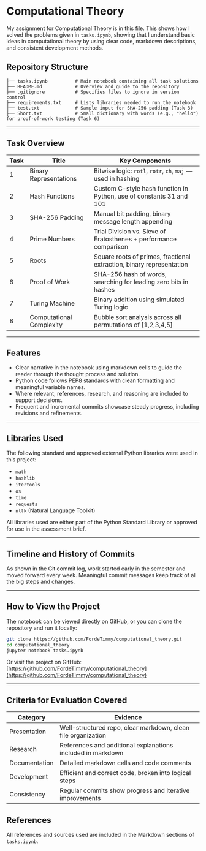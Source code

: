 
# Computational Theory

 My assignment for Computational Theory is in this file. This shows how I solved the problems given in `tasks.ipynb`, showing that I understand basic ideas in computational theory by using clear code, markdown descriptions, and consistent development methods.
 
## Repository Structure

```
├── tasks.ipynb          # Main notebook containing all task solutions
├── README.md            # Overview and guide to the repository
├── .gitignore           # Specifies files to ignore in version control
├── requirements.txt     # Lists libraries needed to run the notebook
├── test.txt             # Sample input for SHA-256 padding (Task 3)
├── Short.txt            # Small dictionary with words (e.g., "hello") for proof-of-work testing (Task 6)
```

---

## Task Overview

| Task | Title                       | Key Components                                                                 |
|------|-----------------------------|---------------------------------------------------------------------------------|
| 1    | Binary Representations      | Bitwise logic: `rotl`, `rotr`, `ch`, `maj` — used in hashing                    |
| 2    | Hash Functions              | Custom C-style hash function in Python, use of constants 31 and 101            |
| 3    | SHA-256 Padding             | Manual bit padding, binary message length appending                            |
| 4    | Prime Numbers               | Trial Division vs. Sieve of Eratosthenes + performance comparison              |
| 5    | Roots                       | Square roots of primes, fractional extraction, binary representation           |
| 6    | Proof of Work               | SHA-256 hash of words, searching for leading zero bits in hashes               |
| 7    | Turing Machine              | Binary addition using simulated Turing logic                                   |
| 8    | Computational Complexity    | Bubble sort analysis across all permutations of [1,2,3,4,5]                     |

---

## Features

- Clear narrative in the notebook using markdown cells to guide the reader through the thought process and solution.
- Python code follows PEP8 standards with clean formatting and meaningful variable names.
- Where relevant, references, research, and reasoning are included to support decisions.
- Frequent and incremental commits showcase steady progress, including revisions and refinements.

---

## Libraries Used

The following standard and approved external Python libraries were used in this project:

- `math`
- `hashlib`
- `itertools`
- `os`
- `time`
- `requests`
- `nltk` (Natural Language Toolkit)

All libraries used are either part of the Python Standard Library or approved for use in the assessment brief.

---

## Timeline and History of Commits

As shown in the Git commit log, work started early in the semester and moved forward every week. Meaningful commit messages keep track of all the big steps and changes.

---

## How to View the Project

The notebook can be viewed directly on GitHub, or you can clone the repository and run it locally:

```bash
git clone https://github.com/FordeTimmy/computational_theory.git
cd computational_theory
jupyter notebook tasks.ipynb
```

Or visit the project on GitHub: [https://github.com/FordeTimmy/computational_theory](https://github.com/FordeTimmy/computational_theory)

---

## Criteria for Evaluation Covered

| Category     | Evidence                                                                 |
|--------------|--------------------------------------------------------------------------|
| Presentation | Well-structured repo, clear markdown, clean file organization            |
| Research     | References and additional explanations included in markdown              |
| Documentation| Detailed markdown cells and code comments                                |
| Development  | Efficient and correct code, broken into logical steps                    |
| Consistency  | Regular commits show progress and iterative improvements                 |


## References

All references and sources used are included in the Markdown sections of `tasks.ipynb`.
